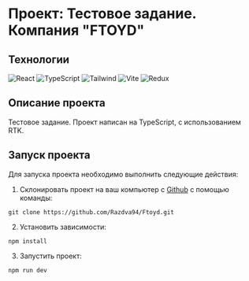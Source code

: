 # Проект: Тестовое задание. Компания "FTOYD"

## Технологии
![React](https://img.shields.io/badge/-React-61daf8?logo=react&logoColor=black)
![TypeScript](https://img.shields.io/badge/TypeScript-blue?logo=TypeScript&logoColor=black&labelColor=white)
![Tailwind](https://img.shields.io/badge/Tailwindcss-blue?logo=Tailwindcss&logoColor=blue&labelColor=white)
![Vite](https://img.shields.io/badge/Vite-yellow?logo=Vite&logoColor=yellow&labelColor=white)
![Redux](https://img.shields.io/badge/Redux-violet?logo=Redux&logoColor=violet&labelColor=white)


## Описание  проекта
Тестовое задание. Проект написан на TypeScript, c использованием RTK.
## Запуск проекта

Для запуска проекта необходимо выполнить следующие действия:

1. Склонировать проект на ваш компьютер с [Github](https://github.com/Razdva94/Ftoyd) с помощью команды:
```
git clone https://github.com/Razdva94/Ftoyd.git
```
2. Установить зависимости:
```
npm install
```
3. Запустить проект:
```
npm run dev
```

